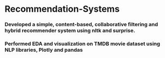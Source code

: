 # Recommendation-Systems


### Developed a simple, content-based, collaborative filtering and hybrid recommender system using nltk and surprise.                                                                                
### Performed EDA and visualization on TMDB movie dataset using NLP libraries, Plotly and pandas 
